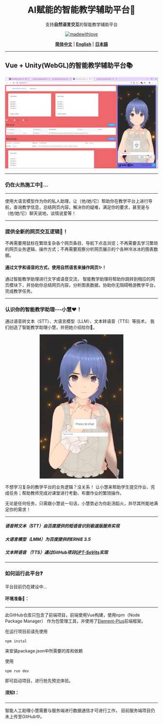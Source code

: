 <div align="center">
<h1> AI赋能的智能教学辅助平台💯</h1>

支持**自然语言交互**的智能教学辅助平台

[![madewithlove](https://img.shields.io/badge/made_with-%E2%9D%A4-red?style=for-the-badge&labelColor=orange)](https://github.com/TochusC/ai-assistant-teaching-website)

[**简体中文**](./README.md) | [**English**](./docs/en/README.md) | [**日本語**](./docs/jp/README.md)

</div>

---

## Vue + Unity(WebGL)的智能教学辅助平台📚
![example.png](docs/example_image/example.png)
***
### 仍在火热施工中🔨...
***

使用大语言模型作为你的私人助理，让（他/她/它）帮助你在教学平台上进行导航，查询教学信息，总结网页内容，解决你的疑难，满足你的要求，甚至是与（他/她/它）聊天说地，谈情说爱等！

***
### 提供全新的网页交互逻辑👾！
不再需要用鼠标在繁琐复杂各个网页条目、导航下点击浏览；不再需要去学习繁琐的网页业务逻辑、操作方式；不再需要观察分析网页展示的个各种冷冰冰的图表数据。
#### 通过文字和语音的方式，使用自然语言来操作网页✨！
通过智能教学助理进行文字或语音交流， 智能教学助理将帮助你跳转到相应的网页模块下，并协助你总结网页内容，分析图表数据，协助你无阻碍畅游教学平台，完成教学任务。
***
### 认识你的智能教学助理---小慧❤️！

通过语音转文本（STT）、大语言模型（LLM）、文本转语音（TTS）等技术，
我们创造了智能教学助理小慧，并把她介绍给你🥰。

<div align="center">

![example_0.png](example_image%2Fexample_0.png)

</div>

不想学习复杂的教学平台的业务逻辑？没关系！
让小慧来帮助学生提交作业、完成任务；帮助教师完成对课堂进行考勤、布置作业的繁琐操作。

无论是任何任务，只需跟小慧说一句话，小慧势必为你赴汤蹈火，并尽其所能地满足你的需求！
***
##### 语音转文本（STT）由百度提供的短语音识别极速版服务实现
##### 大语言模型（LMM）为百度提供的ERNIE 3.5
##### 文本转语音 （TTS）通过GitHub项目[GPT-SoVits](https://github.com/RVC-Boss/GPT-SoVITS)实现
***
### 如何运行此平台❓
平台目前仍在建设中...


#### 环境准备🔨：
***
此GitHub仓库只包含了前端项目，前端使用Vue构建，使用npm（Node Package Manager）
作为包管理工具，并使用了[Element-Plus](https://element-plus.org/)前端框架。

在运行项目前请先使用
```shell
npm instal
```
来安装package.json中所需要的库和依赖

使用
```shell
npm run dev
```
即可启动项目，进行抢先预览体验。

#### 须知❗：
***
智能人工助理小慧需要与服务端进行数据通信才可进行工作，
目前服务端项目仍未上传至GitHub中。



